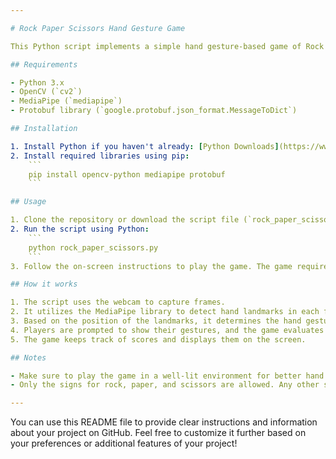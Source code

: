 ```yaml
---

# Rock Paper Scissors Hand Gesture Game

This Python script implements a simple hand gesture-based game of Rock Paper Scissors using the OpenCV and MediaPipe libraries. The game detects hand gestures using a webcam and allows two players to compete against each other.

## Requirements

- Python 3.x
- OpenCV (`cv2`)
- MediaPipe (`mediapipe`)
- Protobuf library (`google.protobuf.json_format.MessageToDict`)

## Installation

1. Install Python if you haven't already: [Python Downloads](https://www.python.org/downloads/)
2. Install required libraries using pip:
    ```
    pip install opencv-python mediapipe protobuf
    ```

## Usage

1. Clone the repository or download the script file (`rock_paper_scissors.py`) to your local machine.
2. Run the script using Python:
    ```
    python rock_paper_scissors.py
    ```
3. Follow the on-screen instructions to play the game. The game requires a webcam to detect hand gestures.

## How it works

1. The script uses the webcam to capture frames.
2. It utilizes the MediaPipe library to detect hand landmarks in each frame.
3. Based on the position of the landmarks, it determines the hand gesture (rock, paper, or scissors).
4. Players are prompted to show their gestures, and the game evaluates the winner based on the rules of Rock Paper Scissors.
5. The game keeps track of scores and displays them on the screen.

## Notes

- Make sure to play the game in a well-lit environment for better hand detection.
- Only the signs for rock, paper, and scissors are allowed. Any other signs may result in improper detection.

---
```


You can use this README file to provide clear instructions and information about your project on GitHub. Feel free to customize it further based on your preferences or additional features of your project!
